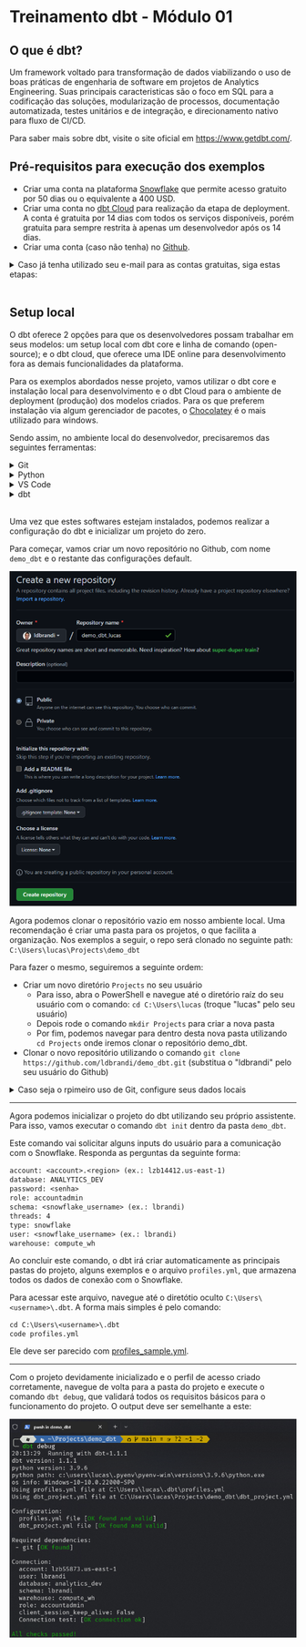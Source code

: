 # Treinamento dbt - Módulo 01

## O que é dbt?

Um framework voltado para transformação de dados viabilizando o uso de boas práticas de engenharia de software em projetos de Analytics Engineering. Suas principais caracteristicas são o foco em SQL para a codificação das soluções, modularização de processos, documentação automatizada, testes unitários e de integração, e direcionamento nativo para fluxo de CI/CD.

Para saber mais sobre dbt, visite o site oficial em https://www.getdbt.com/.

## Pré-requisitos para execução dos exemplos

- Criar uma conta na plataforma [Snowflake](https://www.snowflake.com/) que permite acesso gratuito por 50 dias ou o equivalente a 400 USD.
- Criar uma conta no [dbt Cloud](https://cloud.getdbt.com/) para realização da etapa de deployment. A conta é gratuita por 14 dias com todos os serviços disponíveis, porém gratuita para sempre restrita à apenas um desenvolvedor após os 14 dias.
- Criar uma conta (caso não tenha) no [Github](https://github.com/).

<details>
<summary markdown="span">
Caso já tenha utilizado seu e-mail para as contas gratuitas, siga estas etapas:
</summary>

- Crie um novo e-mail, preferencialmente [Gmail](https://accounts.google.com/signup/v2/webcreateaccount?flowName=GlifWebSignIn&flowEntry=SignUp), para utilizar nas novas contas do Snowflake e dbt Cloud.
- Caso tenha problemas em acessar o e-mail na rede interna, utilize o celular para criar e verificar os e-mails recebidos.
</details>

<br>

## Setup local

O dbt oferece 2 opções para que os desenvolvedores possam trabalhar em seus modelos: um setup local com dbt core e linha de comando (open-source); e o dbt cloud, que oferece uma IDE online para desenvolvimento fora as demais funcionalidades da plataforma.

Para os exemplos abordados nesse projeto, vamos utilizar o dbt core e instalação local para desenvolvimento e o dbt Cloud para o ambiente de deployment (produção) dos modelos criados. Para os que preferem instalação via algum gerenciador de pacotes, o [Chocolatey](https://chocolatey.org/install) é o mais utilizado para windows.

Sendo assim, no ambiente local do desenvolvedor, precisaremos das seguintes ferramentas:

<details>
<summary markdown="span">
Git
</summary>

Download direto: https://git-scm.com/downloads

Download via Chocollatey: `choco install git -y`
</details>

<details>
<summary markdown="span">
Python
</summary>

Download direto: https://www.python.org/downloads/

Download via Chocollatey:
```
choco install pyenv -y
pyenv install 3.9.6 -r
pyenv global 3.9.6
```

Para verificar se a instalação correu bem, rode o seguinte comando em uma nova aba do seu terminal: `python -V`

O resultado deve ser a versão do Python instalada. Se retornar algo diferente disso, pode haver um problema na instalação.
</details>

<details>
<summary markdown="span">
VS Code
</summary>

Download direto: https://code.visualstudio.com/download

Download via Chocollatey: `choco install vscode -y`
</details>

<details>
<summary markdown="span">
dbt
</summary>

A instalação do dbt é feita diretamente no Python, através do `pip`.

Para esta demonstração, utilizaremos o adaptador para Snowflake, portanto execute o comando a seguir em uma aba do seu terminal:
`pip install dbt-snowflake`

Para testar a instalação, execute o comando `dbt --version`.
</details>

<br>

Uma vez que estes softwares estejam instalados, podemos realizar a configuração do dbt e inicializar um projeto do zero. 

Para começar, vamos criar um novo repositório no Github, com nome `demo_dbt` e o restante das configurações default.

![Criando novo Repositório](/Documents/Images/new-repo.png)

Agora podemos clonar o repositório vazio em nosso ambiente local. Uma recomendação é criar uma pasta para os projetos, o que facilita a organização. Nos exemplos a seguir, o repo será clonado no seguinte path: `C:\Users\lucas\Projects\demo_dbt`

Para fazer o mesmo, seguiremos a seguinte ordem:

- Criar um novo diretório `Projects` no seu usuário
  - Para isso, abra o PowerShell e navegue até o diretório raíz do seu usuário com o comando: `cd C:\Users\lucas` (troque "lucas" pelo seu usuário)
  - Depois rode o comando `mkdir Projects` para criar a nova pasta
  - Por fim, podemos navegar para dentro desta nova pasta utilizando `cd Projects` onde iremos clonar o repositório demo_dbt.
- Clonar o novo repositório utilizando o comando `git clone https://github.com/ldbrandi/demo_dbt.git` (substitua o "ldbrandi" pelo seu usuário do Github)

<details>
<summary markdown="span">
Caso seja o rpimeiro uso de Git, configure seus dados locais
</summary>

Rode os seguintes comandos em qualquer pasta do seu terminal:

- `git config --global user.email "seu.email@gmail.com"`
- `git config --global user.name "Seu Nome"`
</details>

---

Agora podemos inicializar o projeto do dbt utilizando seu próprio assistente. Para isso, vamos executar o comando `dbt init` dentro da pasta `demo_dbt`.

Este comando vai solicitar alguns inputs do usuário para a comunicação com o Snowflake. Responda as perguntas da seguinte forma:
```
account: <account>.<region> (ex.: lzb14412.us-east-1)
database: ANALYTICS_DEV
password: <senha>
role: accountadmin
schema: <snowflake_username> (ex.: lbrandi)
threads: 4
type: snowflake
user: <snowflake_username> (ex.: lbrandi)
warehouse: compute_wh
```

Ao concluir este comando, o dbt irá criar automaticamente as principais pastas do projeto, alguns exemplos e o arquivo `profiles.yml`, que armazena todos os dados de conexão com o Snowflake.

Para acessar este arquivo, navegue até o diretótio oculto `C:\Users\<username>\.dbt`. A forma mais simples é pelo comando:
```
cd C:\Users\<username>\.dbt
code profiles.yml
```

Ele deve ser parecido com [profiles_sample.yml](../profiles_sample.yml).

---

Com o projeto devidamente inicializado e o perfil de acesso criado corretamente, navegue de volta para a pasta do projeto e execute o comando `dbt debug`, que validará todos os requisitos básicos para o funcionamento do projeto. O output deve ser semelhante a este:

![dbt debug](/documents/images/dbt-debug.png)
